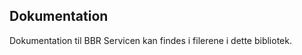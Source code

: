 
Dokumentation
-------------

Dokumentation til BBR Servicen kan findes i filerene i dette
bibliotek.